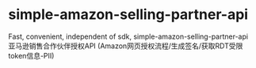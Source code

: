 # simple-amazon-selling-partner-api
Fast, convenient, independent of sdk, simple-amazon-selling-partner-api  
亚马逊销售合作伙伴授权API (Amazon网页授权流程/生成签名/获取RDT受限token信息-PII)  
